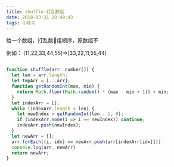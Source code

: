 ```yaml
---
title: shuffle-打乱数组
date: 2018-03-31 20:49:43
tags: 小练习
---
```


给一个数组，打乱数组顺序，原数组不
<!--more-->
例如：
[11,22,33,44,55]=>[33,22,11,55,44]


```javascript

function shuffle(arr: number[]) {
  let len = arr.length;
  let tmpArr = [...arr];
  function getRandomInt(max, min) {
    return Math.floor(Math.random() * (max - min + 1)) + min;
  }
  let indexArr = [];
  while (indexArr.length < len) {
    let newIndex = getRandomInt(len - 1, 0);
    if (indexArr.some(i => i == newIndex)) continue;
    indexArr.push(newIndex);
  }
  let newArr = [];
  arr.forEach((i, idx) => newArr.push(arr[indexArr[idx]]))
  console.log(arr, newArr)
  return newArr;
}

```